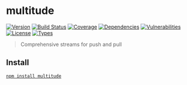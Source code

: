 # multitude

[![Version](https://img.shields.io/npm/v/multitude.svg)](https://www.npmjs.com/package/multitude)
[![Build Status](https://img.shields.io/travis/rafamel/multitude/master.svg)](https://travis-ci.org/rafamel/multitude)
[![Coverage](https://img.shields.io/coveralls/rafamel/multitude/master.svg)](https://coveralls.io/github/rafamel/multitude)
[![Dependencies](https://img.shields.io/david/rafamel/multitude.svg)](https://david-dm.org/rafamel/multitude)
[![Vulnerabilities](https://img.shields.io/snyk/vulnerabilities/npm/multitude.svg)](https://snyk.io/test/npm/multitude)
[![License](https://img.shields.io/github/license/rafamel/multitude.svg)](https://github.com/rafamel/multitude/blob/master/LICENSE)
[![Types](https://img.shields.io/npm/types/multitude.svg)](https://www.npmjs.com/package/multitude)

> Comprehensive streams for push and pull

## Install

[`npm install multitude`](https://www.npmjs.com/package/multitude)
